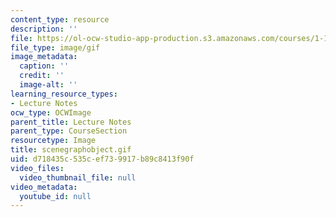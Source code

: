 ```yaml
---
content_type: resource
description: ''
file: https://ol-ocw-studio-app-production.s3.amazonaws.com/courses/1-124j-foundations-of-software-engineering-fall-2000/d718435c535cef739917b89c8413f90f_scenegraphobject.gif
file_type: image/gif
image_metadata:
  caption: ''
  credit: ''
  image-alt: ''
learning_resource_types:
- Lecture Notes
ocw_type: OCWImage
parent_title: Lecture Notes
parent_type: CourseSection
resourcetype: Image
title: scenegraphobject.gif
uid: d718435c-535c-ef73-9917-b89c8413f90f
video_files:
  video_thumbnail_file: null
video_metadata:
  youtube_id: null
---
```

